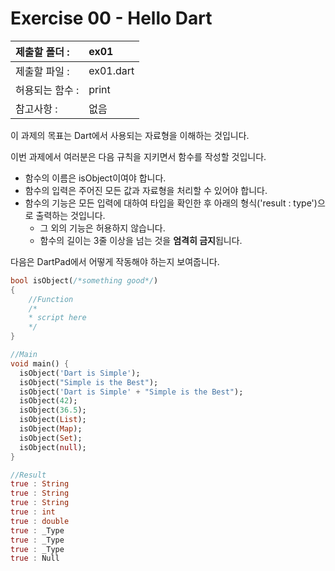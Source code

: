 # Exercise 00 - Hello Dart

| 제출할 폴더 :   | ex01      |
| :-------------- | :-------- |
| 제출할 파일 :   | ex01.dart |
| 허용되는 함수 : | print     |
| 참고사항 :      | 없음      |

이 과제의 목표는 Dart에서 사용되는 자료형을 이해하는 것입니다.

이번 과제에서 여러분은 다음 규칙을 지키면서 함수를 작성할 것입니다.

- 함수의 이름은 isObject이여야 합니다.
- 함수의 입력은 주어진 모든 값과 자료형을 처리할 수 있어야 합니다.
- 함수의 기능은 모든 입력에 대하여 타입을 확인한 후 아래의 형식('result : type')으로 출력하는 것입니다.
  - 그 외의 기능은 허용하지 않습니다.
  - 함수의 길이는 3줄 이상을 넘는 것을 **엄격히 금지**됩니다.

다음은 DartPad에서 어떻게 작동해야 하는지 보여줍니다.

```dart
bool isObject(/*something good*/)
{
	//Function
	/*
	* script here
	*/
}

//Main
void main() {
  isObject('Dart is Simple');
  isObject("Simple is the Best");
  isObject('Dart is Simple' + "Simple is the Best");
  isObject(42);
  isObject(36.5);
  isObject(List);
  isObject(Map);
  isObject(Set);
  isObject(null);
}
```

```dart
//Result 
true : String
true : String
true : String
true : int
true : double
true : _Type
true : _Type
true : _Type
true : Null
```